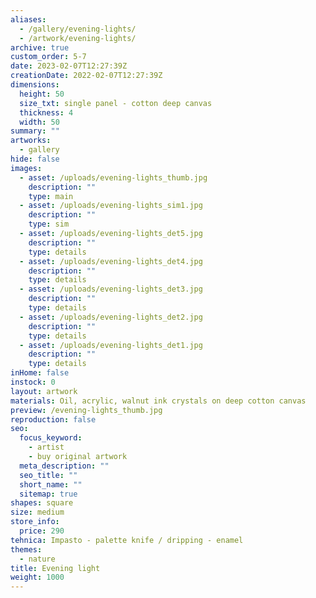 ```yaml
---
aliases:
  - /gallery/evening-lights/
  - /artwork/evening-lights/
archive: true
custom_order: 5-7
date: 2023-02-07T12:27:39Z
creationDate: 2022-02-07T12:27:39Z
dimensions:
  height: 50
  size_txt: single panel - cotton deep canvas
  thickness: 4
  width: 50
summary: ""
artworks:
  - gallery
hide: false
images:
  - asset: /uploads/evening-lights_thumb.jpg
    description: ""
    type: main
  - asset: /uploads/evening-lights_sim1.jpg
    description: ""
    type: sim
  - asset: /uploads/evening-lights_det5.jpg
    description: ""
    type: details
  - asset: /uploads/evening-lights_det4.jpg
    description: ""
    type: details
  - asset: /uploads/evening-lights_det3.jpg
    description: ""
    type: details
  - asset: /uploads/evening-lights_det2.jpg
    description: ""
    type: details
  - asset: /uploads/evening-lights_det1.jpg
    description: ""
    type: details
inHome: false
instock: 0
layout: artwork
materials: Oil, acrylic, walnut ink crystals on deep cotton canvas
preview: /evening-lights_thumb.jpg
reproduction: false
seo:
  focus_keyword:
    - artist
    - buy original artwork
  meta_description: ""
  seo_title: ""
  short_name: ""
  sitemap: true
shapes: square
size: medium
store_info:
  price: 290
tehnica: Impasto - palette knife / dripping - enamel
themes:
  - nature
title: Evening light
weight: 1000
---
```

